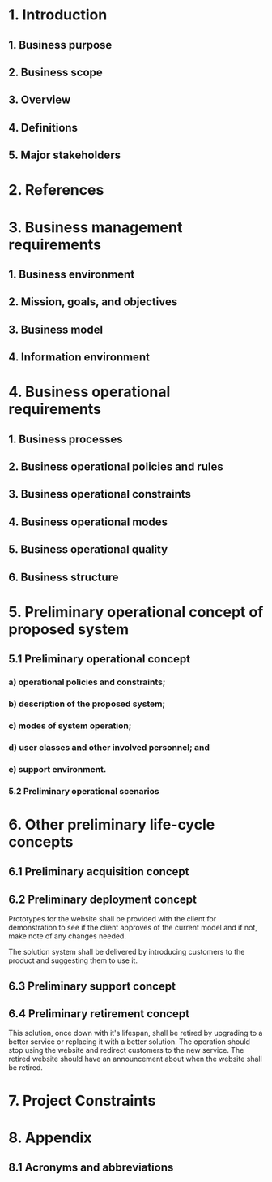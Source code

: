 # 1. Introduction

## 1. Business purpose
## 2. Business scope
## 3. Overview
## 4. Definitions 
## 5. Major stakeholders 
# 2. References
# 3. Business management requirements
## 1. Business environment
## 2. Mission, goals, and objectives
## 3. Business model
## 4. Information environment
# 4. Business operational requirements
## 1. Business processes
## 2. Business operational policies and rules
## 3. Business operational constraints
## 4. Business operational modes
## 5. Business operational quality
## 6. Business structure

# 5. Preliminary operational concept of proposed system

## 5.1 Preliminary operational concept

### a) operational policies and constraints;

### b) description of the proposed system;

### c) modes of system operation;

### d) user classes and other involved personnel; and

### e) support environment.

### 5.2 Preliminary operational scenarios

# 6. Other preliminary life-cycle concepts

## 6.1 Preliminary acquisition concept

## 6.2 Preliminary deployment concept
Prototypes for the website shall be provided with the client for demonstration to see if the client approves of the current model and if not, make note of any changes needed.

The solution system shall be delivered by introducing customers to the product and suggesting them to use it.

## 6.3 Preliminary support concept

## 6.4 Preliminary retirement concept
This solution, once down with it's lifespan, shall be retired by upgrading to a better service or replacing it with a better solution. The operation should stop using the website and redirect customers to the new service. The retired website should have an announcement about when the website shall be retired.

# 7. Project Constraints

# 8. Appendix

## 8.1 Acronyms and abbreviations
